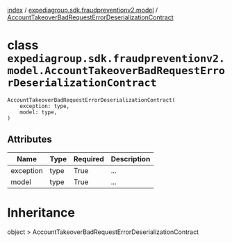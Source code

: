 [index](index.md) / [expediagroup.sdk.fraudpreventionv2.model](expediagroup.sdk.fraudpreventionv2.model.md) / [AccountTakeoverBadRequestErrorDeserializationContract](AccountTakeoverBadRequestErrorDeserializationContract.md)
# class `expediagroup.sdk.fraudpreventionv2.model.AccountTakeoverBadRequestErrorDeserializationContract`
```
AccountTakeoverBadRequestErrorDeserializationContract(
    exception: type,
    model: type,
)
```





## Attributes
    
    
        
    
        
    

|    Name   | Type | Required | Description |
|-----------|------|----------|-------------|
| exception | type |   True   |     ...     |
|   model   | type |   True   |     ...     |










# Inheritance
object  > AccountTakeoverBadRequestErrorDeserializationContract